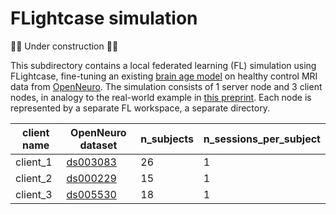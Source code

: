 # FLightcase simulation
:construction::wrench: Under construction :wrench::construction:

This subdirectory contains a local federated learning (FL) simulation using FLightcase, 
fine-tuning an existing [brain age model](https://github.com/MIDIconsortium/BrainAge/blob/46800008b9ed79551988230f2f5470f8cf0a9ead/Models/T1/Skull_stripped/seed_60.pt) on healthy control MRI data from [OpenNeuro](https://openneuro.org/).
The simulation consists of 1 server node and 3 client nodes, in analogy to the real-world example in [this preprint](https://www.medrxiv.org/content/10.1101/2023.04.22.23288741v1).
Each node is represented by a separate FL workspace, a separate directory.

| client name | OpenNeuro dataset                                                  | n_subjects | n_sessions_per_subject |
|-------------|--------------------------------------------------------------------|------------|------------------------|
| client_1    | [ds003083](https://openneuro.org/datasets/ds003083/versions/1.0.1) | 26         | 1                      |
| client_2    | [ds000229](https://openneuro.org/datasets/ds000229/versions/00001) | 15         | 1                      |
| client_3    | [ds005530](https://openneuro.org/datasets/ds005530/versions/1.0.8) | 18         | 1                      |
